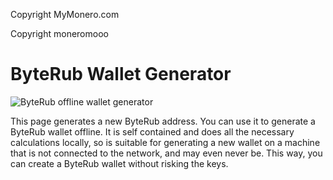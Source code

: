 Copyright MyMonero.com

Copyright moneromooo 

# ByteRub Wallet Generator

![ByteRub offline wallet generator](https://i.imgur.com/uR49q0j.jpg)

This page generates a new ByteRub address. You can use it to generate a ByteRub wallet offline.  It is self contained and does all the necessary calculations locally, so is suitable for generating a new wallet on a machine that is not connected to the network, and may even never be. This way, you can create a ByteRub wallet without risking the keys. 


